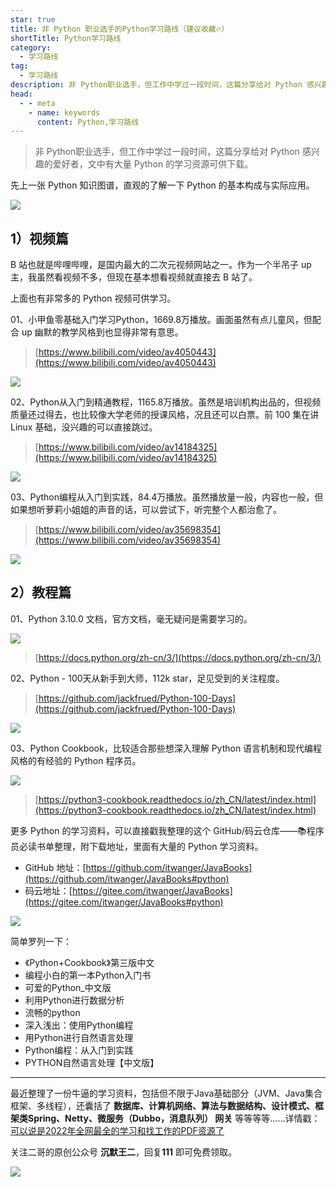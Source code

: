 ```yaml
---
star: true
title: 非 Python 职业选手的Python学习路线（建议收藏🔥）
shortTitle: Python学习路线
category:
  - 学习路线
tag:
  - 学习路线
description: 非 Python职业选手，但工作中学过一段时间，这篇分享给对 Python 感兴趣的爱好者，文中有大量 Python 的学习资源可供下载。
head:
  - - meta
    - name: keywords
      content: Python,学习路线
---
```


>非 Python职业选手，但工作中学过一段时间，这篇分享给对 Python 感兴趣的爱好者，文中有大量 Python 的学习资源可供下载。

先上一张 Python 知识图谱，直观的了解一下 Python 的基本构成与实际应用。

![](http://cdn.tobebetterjavaer.com/tobebetterjavaer/images/xuexiluxian/python-1.png)


## **1）视频篇**

B 站也就是哔哩哔哩，是国内最大的二次元视频网站之一。作为一个半吊子 up 主，我虽然看视频不多，但现在基本想看视频就直接去 B 站了。

上面也有非常多的 Python 视频可供学习。

01、小甲鱼零基础入门学习Python，1669.8万播放。画面虽然有点儿童风，但配合 up 幽默的教学风格到也显得非常有意思。

>[https://www.bilibili.com/video/av4050443](https://www.bilibili.com/video/av4050443)


![](http://cdn.tobebetterjavaer.com/tobebetterjavaer/images/xuexiluxian/python-2.png)

02、Python从入门到精通教程，1165.8万播放。虽然是培训机构出品的，但视频质量还过得去，也比较像大学老师的授课风格，况且还可以白票。前 100 集在讲 Linux 基础，没兴趣的可以直接跳过。

>[https://www.bilibili.com/video/av14184325](https://www.bilibili.com/video/av14184325)

![](http://cdn.tobebetterjavaer.com/tobebetterjavaer/images/xuexiluxian/python-3.png)

03、Python编程从入门到实践，84.4万播放。虽然播放量一般，内容也一般，但如果想听萝莉小姐姐的声音的话，可以尝试下，听完整个人都治愈了。

>[https://www.bilibili.com/video/av35698354](https://www.bilibili.com/video/av35698354)

![](http://cdn.tobebetterjavaer.com/tobebetterjavaer/images/xuexiluxian/python-4.png)

## **2）教程篇**

01、Python 3.10.0 文档，官方文档，毫无疑问是需要学习的。


![](http://cdn.tobebetterjavaer.com/tobebetterjavaer/images/xuexiluxian/python-5.png)

>[https://docs.python.org/zh-cn/3/](https://docs.python.org/zh-cn/3/)

02、Python - 100天从新手到大师，112k star，足见受到的关注程度。

>[https://github.com/jackfrued/Python-100-Days](https://github.com/jackfrued/Python-100-Days)

![](http://cdn.tobebetterjavaer.com/tobebetterjavaer/images/xuexiluxian/python-6.png)


03、Python Cookbook，比较适合那些想深入理解 Python 语言机制和现代编程风格的有经验的 Python 程序员。

![](http://cdn.tobebetterjavaer.com/tobebetterjavaer/images/xuexiluxian/python-7.png)

>[https://python3-cookbook.readthedocs.io/zh_CN/latest/index.html](https://python3-cookbook.readthedocs.io/zh_CN/latest/index.html)


更多 Python 的学习资料，可以直接戳我整理的这个 GitHub/码云仓库——📚程序员必读书单整理，附下载地址，里面有大量的 Python 学习资料。

- GitHub 地址：[https://github.com/itwanger/JavaBooks](https://github.com/itwanger/JavaBooks#python)
- 码云地址：[https://gitee.com/itwanger/JavaBooks](https://gitee.com/itwanger/JavaBooks#python)


![](http://cdn.tobebetterjavaer.com/tobebetterjavaer/images/xuexiluxian/python-books.jpg)

简单罗列一下：

- 《Python+Cookbook》第三版中文
- 编程小白的第一本Python入门书
- 可爱的Python_中文版
- 利用Python进行数据分析
- 流畅的python
- 深入浅出：使用Python编程
- 用Python进行自然语言处理
- Python编程：从入门到实践
- PYTHON自然语言处理【中文版】


---------

最近整理了一份牛逼的学习资料，包括但不限于Java基础部分（JVM、Java集合框架、多线程），还囊括了 **数据库、计算机网络、算法与数据结构、设计模式、框架类Spring、Netty、微服务（Dubbo，消息队列） 网关** 等等等等……详情戳：[可以说是2022年全网最全的学习和找工作的PDF资源了](https://tobebetterjavaer.com/pdf/programmer-111.html)

关注二哥的原创公众号 **沉默王二**，回复**111** 即可免费领取。


![](http://cdn.tobebetterjavaer.com/tobebetterjavaer/images/xingbiaogongzhonghao.png)
